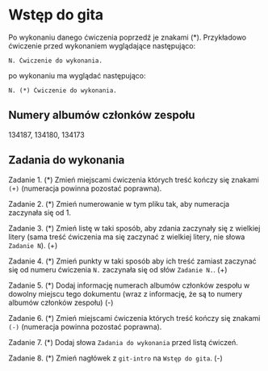# Wstęp do gita

Po wykonaniu danego ćwiczenia poprzedź je znakami (*).
Przykładowo ćwiczenie przed wykonaniem wyglądające następująco:
```
N. Ćwiczenie do wykonania.
```
po wykonaniu ma wyglądać następująco:
```
N. (*) Ćwiczenie do wykonania.
```



## Numery albumów członków zespołu

134187, 134180, 134173



## Zadania do wykonania

Zadanie 1. (\*) Zmień miejscami ćwiczenia których treść kończy się znakami `(+)` (numeracja powinna pozostać poprawna).

Zadanie 2. (\*) Zmień numerowanie w tym pliku tak, aby numeracja zaczynała się od 1.

Zadanie 3. (\*) Zmień listę w taki sposób, aby zdania zaczynały się z wielkiej litery (sama treść ćwiczenia ma się zaczynać z wielkiej litery, nie słowa `Zadanie N`). (+)

Zadanie 4. (\*) Zmień punkty w taki sposób aby ich treść zamiast zaczynać się od numeru ćwiczenia `N.` zaczynała się od słów `Zadanie N.`. (+)

Zadanie 5. (\*) Dodaj informację numerach albumów członków zespołu w dowolny miejscu tego dokumentu (wraz z informację, że są to numery albumów członków zespołu) (-)

Zadanie 6. (\*) Zmień miejscami ćwiczenia których treść kończy się znakami `(-)` (numeracja powinna pozostać poprawna).

Zadanie 7. (\*) Dodaj słowa `Zadania do wykonania` przed listą ćwiczeń.

Zadanie 8. (\*) Zmień nagłówek z `git-intro` na `Wstęp do gita`. (-)
